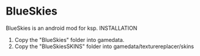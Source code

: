 # BlueSkies
BlueSkies is an android mod for ksp.
INSTALLATION
1. Copy the "BlueSkies" folder into gamedata.
2. Copy the "BlueSkiesSKINS" folder into gamedata/texturereplacer/skins
